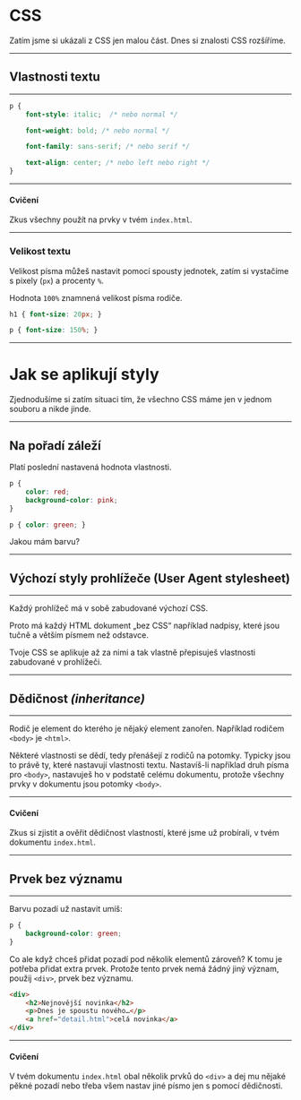 # CSS

Zatím jsme si ukázali z CSS jen malou část. Dnes si znalosti CSS rozšíříme.

---

## Vlastnosti textu

----

```css
p {
    font-style: italic;  /* nebo normal */

    font-weight: bold; /* nebo normal */

    font-family: sans-serif; /* nebo serif */

    text-align: center; /* nebo left nebo right */
}
```

----
<!-- .slide: data-state="c-slide-task" -->


#### Cvičení

Zkus všechny použít na prvky v tvém `index.html`.

----

### Velikost textu

Velikost písma můžeš nastavit pomocí spousty jednotek, zatím si vystačíme s pixely (`px`) a procenty `%`.

Hodnota `100%` znamnená velikost písma rodiče.

```css
h1 { font-size: 20px; }

p { font-size: 150%; }
```

---

# Jak se aplikují styly

Zjednodušíme si zatím situaci tím, že všechno CSS máme jen v jednom souboru a nikde jinde.

----

## Na pořadí záleží

Platí poslední nastavená hodnota vlastnosti.

```css
p {
    color: red;
    background-color: pink;
}

p { color: green; }
```

<div class="c-example example-overriding">
<p>Jakou mám barvu?</p>
</div>

---

## Výchozí styly prohlížeče (User Agent stylesheet)

----

Každý prohlížeč má v sobě zabudované výchozí CSS.

Proto má každý HTML dokument „bez CSS“ například nadpisy, které jsou tučně a větším písmem než odstavce. 

Tvoje CSS se aplikuje až za nimi a tak vlastně přepisuješ vlastnosti zabudované v prohlížeči.

---

## Dědičnost _(inheritance)_

----

Rodič je element do kterého je nějaký element zanořen. Například rodičem `<body>` je `<html>`.

Některé vlastnosti se dědí, tedy přenášejí z rodičů na potomky. Typicky jsou to právě ty, které nastavují vlastnosti textu. Nastavíš-li například druh písma pro `<body>`, nastavuješ ho v podstatě celému dokumentu, protože všechny prvky v dokumentu jsou potomky `<body>`.
 
----

<!-- .slide: data-state="c-slide-task" -->

#### Cvičení

Zkus si zjistit a ověřit dědičnost vlastností, které jsme už probírali, v tvém dokumentu `index.html`.

---

## Prvek bez významu

----

Barvu pozadí už nastavit umíš: 

```css
p {
    background-color: green;
}
```

Co ale když chceš přidat pozadí pod několik elementů zároveň? K tomu je potřeba přidat extra prvek.
Protože tento prvek nemá žádný jiný význam, použij `<div>`, prvek bez významu.

```html
<div>
    <h2>Nejnovější novinka</h2>
    <p>Dnes je spoustu nového…</p>
    <a href="detail.html">celá novinka</a>
</div>
```
----

<!-- .slide: data-state="c-slide-task" -->

#### Cvičení

V tvém dokumentu `index.html` obal několik prvků do `<div>` a dej mu nějaké pěkné pozadí nebo třeba všem nastav jiné písmo jen s pomocí dědičnosti.

